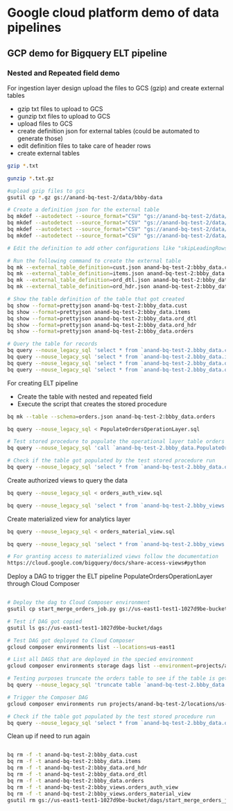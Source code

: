 # Google cloud platform demo of data pipelines

## GCP demo for Bigquery ELT pipeline

### Nested and Repeated field demo

For ingestion layer design upload the files to GCS (gzip) and create external tables
* gzip txt files to upload to GCS
* gunzip txt files to upload to GCS
* upload files to GCS
* create definition json for external tables (could be automated to generate those)
* edit definition files to take care of header rows
* create external tables

``` sh
gzip *.txt

gunzip *.txt.gz

#upload gzip files to gcs
gsutil cp *.gz gs://anand-bq-test-2/data/bbby-data

# Create a definition json for the external table
bq mkdef --autodetect --source_format="CSV" "gs://anand-bq-test-2/data/bbby-data/cust.txt" > cust.json
bq mkdef --autodetect --source_format="CSV" "gs://anand-bq-test-2/data/bbby-data/items.txt" > items.json
bq mkdef --autodetect --source_format="CSV" "gs://anand-bq-test-2/data/bbby-data/ord_dtl.txt" > ord_dtl.json
bq mkdef --autodetect --source_format="CSV" "gs://anand-bq-test-2/data/bbby-data/ord_hdr.txt" > ord_hdr.json

# Edit the definition to add other configurations like "skipLeadingRows": 1

# Run the following command to create the external table
bq mk --external_table_definition=cust.json anand-bq-test-2:bbby_data.cust 
bq mk --external_table_definition=items.json anand-bq-test-2:bbby_data.items 
bq mk --external_table_definition=ord_dtl.json anand-bq-test-2:bbby_data.ord_dtl 
bq mk --external_table_definition=ord_hdr.json anand-bq-test-2:bbby_data.ord_hdr 

# Show the table definition of the table that got created
bq show --format=prettyjson anand-bq-test-2:bbby_data.cust
bq show --format=prettyjson anand-bq-test-2:bbby_data.items
bq show --format=prettyjson anand-bq-test-2:bbby_data.ord_dtl
bq show --format=prettyjson anand-bq-test-2:bbby_data.ord_hdr
bq show --format=prettyjson anand-bq-test-2:bbby_data.orders

# Query the table for records
bq query --nouse_legacy_sql 'select * from `anand-bq-test-2.bbby_data.cust`'
bq query --nouse_legacy_sql 'select * from `anand-bq-test-2.bbby_data.items`'
bq query --nouse_legacy_sql 'select * from `anand-bq-test-2.bbby_data.ord_dtl`'
bq query --nouse_legacy_sql 'select * from `anand-bq-test-2.bbby_data.ord_hdr`'

``` 

For creating ELT pipeline 
* Create the table with nested and repeated field 
* Execute the script that creates the stored procedure

```sh
bq mk --table --schema=orders.json anand-bq-test-2:bbby_data.orders      

bq query --nouse_legacy_sql < PopulateOrdersOperationLayer.sql

# Test stored procedure to populate the operational layer table orders
bq query --nouse_legacy_sql 'call `anand-bq-test-2.bbby_data.PopulateOrdersOperationLayer`()'

# Check if the table got populated by the test stored procedure run
bq query --nouse_legacy_sql 'select * from `anand-bq-test-2.bbby_data.orders`'

```

Create authorized views to query the data
```sh
bq query --nouse_legacy_sql < orders_auth_view.sql

bq query --nouse_legacy_sql 'select * from `anand-bq-test-2.bbby_views.orders_auth_view`'
```

Create materialized view for analytics layer

```sh
bq query --nouse_legacy_sql < orders_material_view.sql

bq query --nouse_legacy_sql 'select * from `anand-bq-test-2.bbby_views.orders_material_view`'

# For granting access to materialized views follow the documentation
https://cloud.google.com/bigquery/docs/share-access-views#python
```

Deploy a DAG to trigger the ELT pipeline PopulateOrdersOperationLayer through Cloud Composer

```sh

# Deploy the dag to Cloud Composer environment
gsutil cp start_merge_orders_job.py gs://us-east1-test1-1027d9be-bucket/dags

# Test if DAG got copied
gsutil ls gs://us-east1-test1-1027d9be-bucket/dags

# Test DAG got deployed to Cloud Composer
gcloud composer environments list --locations=us-east1

# List all DAGS that are deployed in the specied environment
gcloud composer environments storage dags list --environment=projects/anand-bq-test-2/locations/us-east1/environments/test1

# Testing purposes truncate the orders table to see if the table is getting populated by the stored proc.
bq query --nouse_legacy_sql 'truncate table `anand-bq-test-2.bbby_data.orders`'

# Trigger the Composer DAG
gcloud composer environments run projects/anand-bq-test-2/locations/us-east1/environments/test1 trigger_dag -- start_merge_orders_job

# Check if the table got populated by the test stored procedure run
bq query --nouse_legacy_sql 'select * from `anand-bq-test-2.bbby_data.orders`'
```

Clean up if need to run again

```sh

bq rm -f -t anand-bq-test-2:bbby_data.cust
bq rm -f -t anand-bq-test-2:bbby_data.items
bq rm -f -t anand-bq-test-2:bbby_data.ord_hdr
bq rm -f -t anand-bq-test-2:bbby_data.ord_dtl
bq rm -f -t anand-bq-test-2:bbby_data.orders
bq rm -f -t anand-bq-test-2:bbby_views.orders_auth_view
bq rm -f -t anand-bq-test-2:bbby_views.orders_material_view
gsutil rm gs://us-east1-test1-1027d9be-bucket/dags/start_merge_orders_job.py

```

